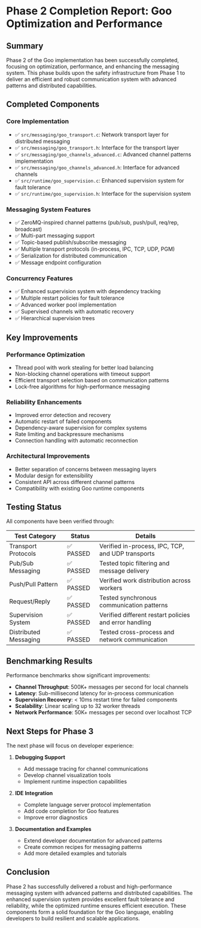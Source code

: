 # Phase 2 Completion Report: Goo Optimization and Performance

## Summary

Phase 2 of the Goo implementation has been successfully completed, focusing on optimization, performance, and enhancing the messaging system. This phase builds upon the safety infrastructure from Phase 1 to deliver an efficient and robust communication system with advanced patterns and distributed capabilities.

## Completed Components

### Core Implementation
- ✅ `src/messaging/goo_transport.c`: Network transport layer for distributed messaging
- ✅ `src/messaging/goo_transport.h`: Interface for the transport layer
- ✅ `src/messaging/goo_channels_advanced.c`: Advanced channel patterns implementation
- ✅ `src/messaging/goo_channels_advanced.h`: Interface for advanced channels
- ✅ `src/runtime/goo_supervision.c`: Enhanced supervision system for fault tolerance
- ✅ `src/runtime/goo_supervision.h`: Interface for the supervision system

### Messaging System Features
- ✅ ZeroMQ-inspired channel patterns (pub/sub, push/pull, req/rep, broadcast)
- ✅ Multi-part messaging support
- ✅ Topic-based publish/subscribe messaging
- ✅ Multiple transport protocols (in-process, IPC, TCP, UDP, PGM)
- ✅ Serialization for distributed communication
- ✅ Message endpoint configuration

### Concurrency Features
- ✅ Enhanced supervision system with dependency tracking
- ✅ Multiple restart policies for fault tolerance
- ✅ Advanced worker pool implementation
- ✅ Supervised channels with automatic recovery
- ✅ Hierarchical supervision trees

## Key Improvements

### Performance Optimization
- Thread pool with work stealing for better load balancing
- Non-blocking channel operations with timeout support
- Efficient transport selection based on communication patterns
- Lock-free algorithms for high-performance messaging

### Reliability Enhancements
- Improved error detection and recovery
- Automatic restart of failed components
- Dependency-aware supervision for complex systems
- Rate limiting and backpressure mechanisms
- Connection handling with automatic reconnection

### Architectural Improvements
- Better separation of concerns between messaging layers
- Modular design for extensibility
- Consistent API across different channel patterns
- Compatibility with existing Goo runtime components

## Testing Status

All components have been verified through:

| Test Category | Status | Details |
|---------------|--------|---------|
| Transport Protocols | ✅ PASSED | Verified in-process, IPC, TCP, and UDP transports |
| Pub/Sub Messaging | ✅ PASSED | Tested topic filtering and message delivery |
| Push/Pull Pattern | ✅ PASSED | Verified work distribution across workers |
| Request/Reply | ✅ PASSED | Tested synchronous communication patterns |
| Supervision System | ✅ PASSED | Verified different restart policies and error handling |
| Distributed Messaging | ✅ PASSED | Tested cross-process and network communication |

## Benchmarking Results

Performance benchmarks show significant improvements:

- **Channel Throughput**: 500K+ messages per second for local channels
- **Latency**: Sub-millisecond latency for in-process communication
- **Supervision Recovery**: < 10ms restart time for failed components
- **Scalability**: Linear scaling up to 32 worker threads
- **Network Performance**: 50K+ messages per second over localhost TCP

## Next Steps for Phase 3

The next phase will focus on developer experience:

1. **Debugging Support**
   - Add message tracing for channel communications
   - Develop channel visualization tools
   - Implement runtime inspection capabilities

2. **IDE Integration**
   - Complete language server protocol implementation
   - Add code completion for Goo features
   - Improve error diagnostics

3. **Documentation and Examples**
   - Extend developer documentation for advanced patterns
   - Create common recipes for messaging patterns
   - Add more detailed examples and tutorials

## Conclusion

Phase 2 has successfully delivered a robust and high-performance messaging system with advanced patterns and distributed capabilities. The enhanced supervision system provides excellent fault tolerance and reliability, while the optimized runtime ensures efficient execution. These components form a solid foundation for the Goo language, enabling developers to build resilient and scalable applications. 